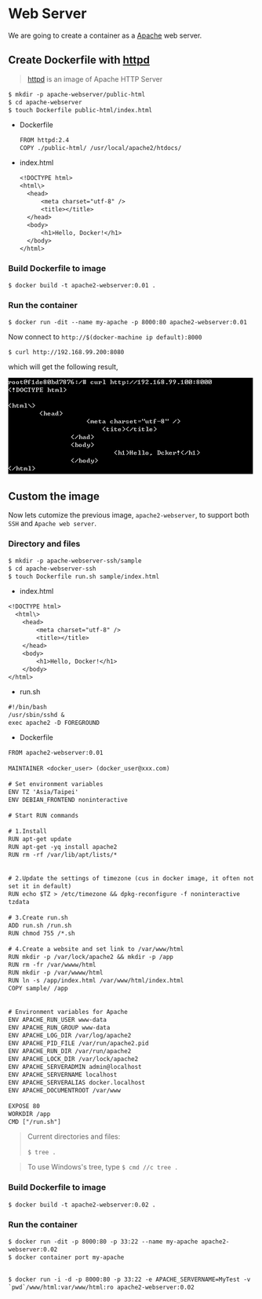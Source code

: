 # Web Server

We are going to create a container as a [Apache](https://httpd.apache.org/) web server.  

## Create Dockerfile with [httpd](https://hub.docker.com/_/httpd/)

> [httpd](https://hub.docker.com/_/httpd/) is an image of Apache HTTP Server

```
$ mkdir -p apache-webserver/public-html
$ cd apache-webserver
$ touch Dockerfile public-html/index.html
```

* Dockerfile

  ```
  FROM httpd:2.4
  COPY ./public-html/ /usr/local/apache2/htdocs/
  ```

* index.html

  ```
  <!DOCTYPE html>
  <html\>
    <head>
        <meta charset="utf-8" />
        <title></title>
    </head>
    <body>
        <h1>Hello, Docker!</h1>
    </body> 
  </html>
  ```

### Build Dockerfile to image

```
$ docker build -t apache2-webserver:0.01 .
```

### Run the container

```
$ docker run -dit --name my-apache -p 8000:80 apache2-webserver:0.01
```

Now connect to `http://$(docker-machine ip default):8000`

```
$ curl http://192.168.99.200:8080
```

which will get the following result,

![](assets/001.png)


## Custom the image

Now lets cutomize the previous image, `apache2-webserver`, to support both `SSH` and `Apache web server`.

### Directory and files


```
$ mkdir -p apache-webserver-ssh/sample
$ cd apache-webserver-ssh
$ touch Dockerfile run.sh sample/index.html
```

* index.html

```
<!DOCTYPE html>
  <html\>
    <head>
        <meta charset="utf-8" />
        <title></title>
    </head>
    <body>
        <h1>Hello, Docker!</h1>
    </body> 
</html>
```


* run.sh

```
#!/bin/bash
/usr/sbin/sshd &
exec apache2 -D FOREGROUND
``` 


* Dockerfile

```
FROM apache2-webserver:0.01

MAINTAINER <docker_user> (docker_user@xxx.com)

# Set environment variables
ENV TZ 'Asia/Taipei'
ENV DEBIAN_FRONTEND noninteractive

# Start RUN commands

# 1.Install
RUN apt-get update
RUN apt-get -yq install apache2
RUN rm -rf /var/lib/apt/lists/*


# 2.Update the settings of timezone (cus in docker image, it often not set it in default)
RUN echo $TZ > /etc/timezone && dpkg-reconfigure -f noninteractive tzdata

# 3.Create run.sh
ADD run.sh /run.sh
RUN chmod 755 /*.sh

# 4.Create a website and set link to /var/www/html
RUN mkdir -p /var/lock/apache2 && mkdir -p /app
RUN rm -fr /var/wwww/html
RUN mkdir -p /var/wwww/html
RUN ln -s /app/index.html /var/www/html/index.html
COPY sample/ /app


# Environment variables for Apache
ENV APACHE_RUN_USER www-data 
ENV APACHE_RUN_GROUP www-data 
ENV APACHE_LOG_DIR /var/log/apache2 
ENV APACHE_PID_FILE /var/run/apache2.pid
ENV APACHE_RUN_DIR /var/run/apache2 
ENV APACHE_LOCK_DIR /var/lock/apache2 
ENV APACHE_SERVERADMIN admin@localhost 
ENV APACHE_SERVERNAME localhost 
ENV APACHE_SERVERALIAS docker.localhost 
ENV APACHE_DOCUMENTROOT /var/www 

EXPOSE 80
WORKDIR /app
CMD ["/run.sh"]

```



> Current directories and files:
>
> `$ tree .`
> 

> To use Windows's tree, type `$ cmd //c tree .`


### Build Dockerfile to image

```
$ docker build -t apache2-webserver:0.02 .
```

### Run the container

```
$ docker run -dit -p 8000:80 -p 33:22 --name my-apache apache2-webserver:0.02
$ docker container port my-apache
```


## 


```
$ docker run -i -d -p 8000:80 -p 33:22 -e APACHE_SERVERNAME=MyTest -v `pwd`/www/html:var/www/html:ro apache2-webserver:0.02
```
